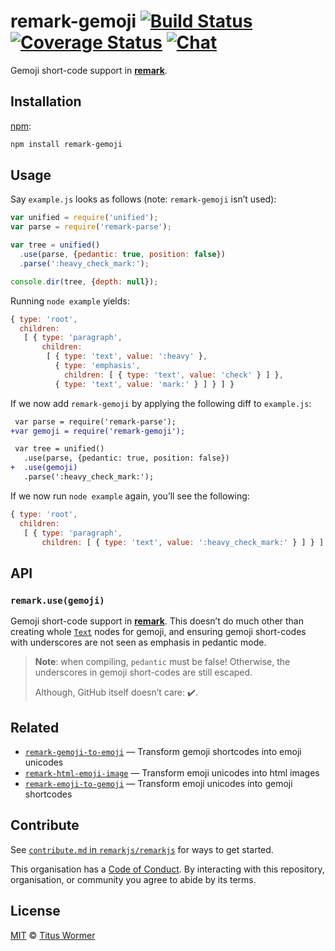 # remark-gemoji [![Build Status][travis-badge]][travis] [![Coverage Status][codecov-badge]][codecov] [![Chat][chat-badge]][chat]

Gemoji short-code support in [**remark**][remark].

## Installation

[npm][]:

```bash
npm install remark-gemoji
```

## Usage

Say `example.js` looks as follows (note: `remark-gemoji` isn’t used):

```javascript
var unified = require('unified');
var parse = require('remark-parse');

var tree = unified()
  .use(parse, {pedantic: true, position: false})
  .parse(':heavy_check_mark:');

console.dir(tree, {depth: null});
```

Running `node example` yields:

```js
{ type: 'root',
  children:
   [ { type: 'paragraph',
       children:
        [ { type: 'text', value: ':heavy' },
          { type: 'emphasis',
            children: [ { type: 'text', value: 'check' } ] },
          { type: 'text', value: 'mark:' } ] } ] }
```

If we now add `remark-gemoji` by applying the following diff to `example.js`:

```diff
 var parse = require('remark-parse');
+var gemoji = require('remark-gemoji');

 var tree = unified()
   .use(parse, {pedantic: true, position: false})
+  .use(gemoji)
   .parse(':heavy_check_mark:');
```

If we now run `node example` again, you’ll see the following:

```js
{ type: 'root',
  children:
   [ { type: 'paragraph',
       children: [ { type: 'text', value: ':heavy_check_mark:' } ] } ] }
```

## API

### `remark.use(gemoji)`

Gemoji short-code support in [**remark**][remark].
This doesn’t do much other than creating whole [`Text`][text] nodes
for gemoji, and ensuring gemoji short-codes with underscores are not
seen as emphasis in pedantic mode.

> **Note**: when compiling, `pedantic` must be false!  Otherwise,
> the underscores in gemoji short-codes are still escaped.
>
> Although, GitHub itself doesn’t care: :heavy_check_mark:.

## Related

*   [`remark-gemoji-to-emoji`][gemoji-to-emoji]
    — Transform gemoji shortcodes into emoji unicodes
*   [`remark-html-emoji-image`][html-emoji-image]
    — Transform emoji unicodes into html images
*   [`remark-emoji-to-gemoji`][emoji-to-gemoji]
    — Transform emoji unicodes into gemoji shortcodes

## Contribute

See [`contribute.md` in `remarkjs/remarkjs`][contribute] for ways to get
started.

This organisation has a [Code of Conduct][coc].  By interacting with this
repository, organisation, or community you agree to abide by its terms.

## License

[MIT](LICENSE) © [Titus Wormer](http://wooorm.com)

<!-- Definitions -->

[travis-badge]: https://img.shields.io/travis/remarkjs/remark-gemoji/master.svg

[travis]: https://travis-ci.org/remarkjs/remark-gemoji

[codecov-badge]: https://img.shields.io/codecov/c/github/remarkjs/remark-gemoji.svg

[codecov]: https://codecov.io/github/remarkjs/remark-gemoji

[chat-badge]: https://img.shields.io/gitter/room/remarkjs/Lobby.svg

[chat]: https://gitter.im/remarkjs/Lobby

[npm]: https://docs.npmjs.com/cli/install

[remark]: https://github.com/remarkjs/remark

[text]: https://github.com/syntax-tree/mdast#textnode

[gemoji-to-emoji]: https://github.com/jackycute/remark-gemoji-to-emoji

[html-emoji-image]: https://github.com/jackycute/remark-html-emoji-image

[emoji-to-gemoji]: https://github.com/jackycute/remark-emoji-to-gemoji

[contribute]: https://github.com/remarkjs/remark/blob/master/contributing.md

[coc]: https://github.com/remarkjs/remark/blob/master/code-of-conduct.md

